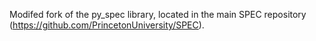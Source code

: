 Modifed fork of the py_spec library, located in the main SPEC repository (https://github.com/PrincetonUniversity/SPEC).
